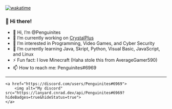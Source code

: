 [![wakatime](https://wakatime.com/badge/user/904ee638-45cb-4ceb-ac91-533d5cfd1075.svg)](https://wakatime.com/@904ee638-45cb-4ceb-ac91-533d5cfd1075)

### 👋 Hi there!

- 👋 Hi, I’m @Penguinites
- 🔭 I’m currently working on [CrystalPlus](https://discord.gg/crystalplus)
- 👀 I’m interested in Programming, Video Games, and Cyber Security
- 🌱 I’m currently learning Java, Skript, Python, Visual Basic, JavaScript, and Linux
- ⚡ Fun fact: I love Minecraft (Haha stole this from AverageGamer590)
- 📫 How to reach me: Penguinites#6969

---

    <a href="https://discord.com/users/Penguinites#6969">
        <img alt="My discord" src="https://lanyard.cnrad.dev/api/Penguinites#6969?hideBadges=true&hideStatus=true">
    </a>
</p>
